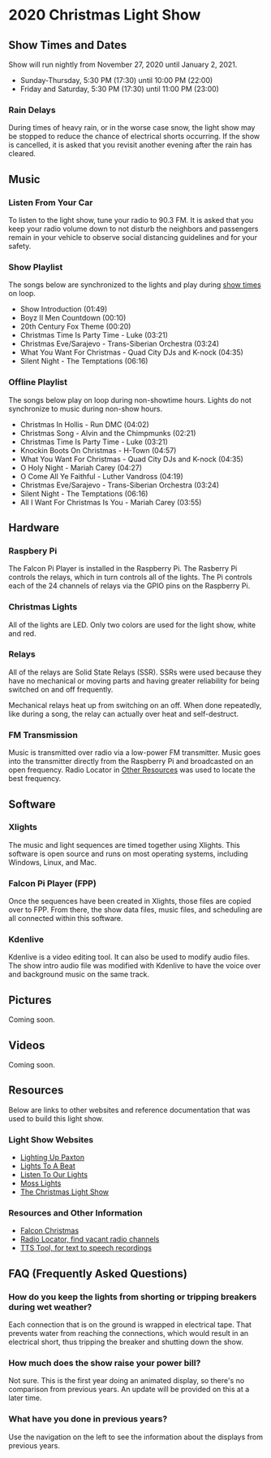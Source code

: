 # 2020 Christmas Light Show

## Show Times and Dates

Show will run nightly from November 27, 2020 until January 2, 2021.

* Sunday-Thursday, 5:30 PM (17:30) until 10:00 PM (22:00)
* Friday and Saturday, 5:30 PM (17:30) until 11:00 PM (23:00)

### Rain Delays

During times of heavy rain, or in the worse case snow, the light show may be stopped to reduce the
chance of electrical shorts occurring. If the show is cancelled, it is asked that you revisit
another evening after the rain has cleared.

## Music

### Listen From Your Car

To listen to the light show, tune your radio to 90.3 FM.
It is asked that you keep your radio volume down to not disturb the neighbors and 
passengers remain in your vehicle to observe social distancing guidelines and for your safety.

### Show Playlist

The songs below are synchronized to the lights and play during [show times](#show-times-and-dates) on loop.

* Show Introduction (01:49)
* Boyz II Men Countdown (00:10)
* 20th Century Fox Theme (00:20)
* Christmas Time Is Party Time - Luke (03:21)
* Christmas Eve/Sarajevo - Trans-Siberian Orchestra (03:24)
* What You Want For Christmas - Quad City DJs and K-nock (04:35)
* Silent Night - The Temptations (06:16)

### Offline Playlist

The songs below play on loop during non-showtime hours. Lights do not synchronize to music during
non-show hours.

* Christmas In Hollis - Run DMC (04:02)
* Christmas Song - Alvin and the Chimpmunks (02:21)
* Christmas Time Is Party Time - Luke (03:21)
* Knockin Boots On Christmas - H-Town (04:57)
* What You Want For Christmas - Quad City DJs and K-nock (04:35)
* O Holy Night - Mariah Carey (04:27)
* O Come All Ye Faithful - Luther Vandross (04:19)
* Christmas Eve/Sarajevo - Trans-Siberian Orchestra (03:24)
* Silent Night - The Temptations (06:16)
* All I Want For Christmas Is You - Mariah Carey (03:55)

## Hardware

### Raspbery Pi

The Falcon Pi Player is installed in the Raspberry Pi. The Rasberry Pi controls the relays, which in turn
controls all of the lights. The Pi controls each of the 24 channels of relays via the GPIO pins on the
Raspberry Pi.

### Christmas Lights

All of the lights are LED. Only two colors are used for the light show, white and red.

### Relays

All of the relays are Solid State Relays (SSR). SSRs were used because they have no mechanical or moving
parts and having greater reliability for being switched on and off frequently. 

Mechanical relays heat up from switching on an off. When done repeatedly, like during a song, the relay can
actually over heat and self-destruct.

### FM Transmission

Music is transmitted over radio via a low-power FM transmitter. Music goes into the transmitter directly from
the Raspberry Pi and broadcasted on an open frequency. Radio Locator in
[Other Resources](#other-resources) was used to locate the best frequency.

## Software

### Xlights

The music and light sequences are timed together using Xlights. This software is open source
and runs on most operating systems, including Windows, Linux, and Mac.

### Falcon Pi Player (FPP)

Once the sequences have been created in Xlights, those files are copied over to FPP. From there, the
show data files, music files, and scheduling are all connected within this software.

### Kdenlive

Kdenlive is a video editing tool. It can also be used to modify audio files. The show intro audio file was
modified with Kdenlive to have the voice over and background music on the same track.

## Pictures

Coming soon. 

## Videos

Coming soon.

## Resources

Below are links to other websites and reference documentation that was used to build this light show.

### Light Show Websites

* <a href="http://www.lightinguppaxton.com/" target="_blank">Lighting Up Paxton</a>
* <a href="https://www.lightstoabeat.com" target="_blank">Lights To A Beat</a>
* <a href="https://sites.google.com/site/listentoourlights/home" target="_blank">Listen To Our Lights</a>
* <a href="http://www.mosslights.com" target="_blank">Moss Lights</a>
* <a href="http://www.thechristmaslightshow.com/" target="_blank">The Christmas Light Show</a>

### Resources and Other Information

* <a href="http://www.falconchristmas.com" target="_blank">Falcon Christmas</a>
* <a href="https://radio-locator.com/cgi-bin/vacant" target="_blank">Radio Locator, find vacant radio channels</a>
* <a href="https://ttstool.com" target="_blank">TTS Tool, for text to speech recordings</a>

## FAQ (Frequently Asked Questions)

### How do you keep the lights from shorting or tripping breakers during wet weather?

Each connection that is on the ground is wrapped in electrical tape. That prevents water from
reaching the connections, which would result in an electrical short, thus tripping the breaker and
shutting down the show.

### How much does the show raise your power bill?

Not sure. This is the first year doing an animated display, so there's no comparison from previous years. 
An update will be provided on this at a later time.

### What have you done in previous years?

Use the navigation on the left to see the information about the displays from previous years.
